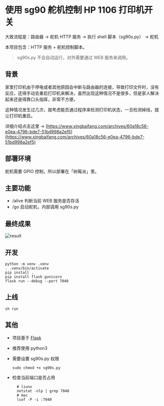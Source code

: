 # 使用 sg90 舵机控制 HP 1106 打印机开关

大致流程是：路由器 -> 舵机 HTTP 服务 -> 执行 shell 脚本（sg90s.py） -> 舵机

本项目包含：HTTP 服务 + 舵机控制脚本。

> sg90s.py 不会自动运行，对外需要通过 WEB 服务来调用。

## 背景

家里打印机由于停电或者其他原因会中断与路由器的连接，导致打印文件时，没有反应，还得手动去重启打印机来解决，虽然出现这种情况不是很多，但是家人解决起来还是得靠口头指挥，非常不方便。

这种情况发生过几次，就考虑能否通过程序来检测打印机状态，一旦检测掉线，就让打印机重启。

详细介绍点击这里 -> [https://www.xingbaifang.com/archives/60a18c56-e0ea-4796-bde7-51bd998a2ef5](https://www.xingbaifang.com/archives/60a18c56-e0ea-4796-bde7-51bd998a2ef5)

## 部署环境

舵机需要 GPIO 控制，所以部署在「树莓派」里。

## 主要功能

* /alive 判断当前 WEB 服务是否存活
* /go 启动舵机，内部调用 sg90s.py

## 最终成果

![result](https://static.ca01.cn/2024/09/1727230881891-WechatIMG347.jpg)

## 开发

```shell
python -m venv .venv
. .venv/bin/activate
pip install .
pip install flask gunicorn
flask run --debug --port 7040
```

## 上线

```shell
sh run
```

## 其他

* 项目基于 [Flask](https://flask.palletsprojects.com/en/3.0.x/installation/#)
* 推荐使用 python3
* 需要设置 sg90s.py 权限
  
  ```shell
  sudo chmod +x sg90s.py
  ```

* 检查当前端口是否占用

  ```shell
    # liunx
    netstat -nlp | grep 7040
    # mac
    lsof -P -i :7040
  ```
